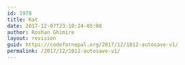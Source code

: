 ```yaml
---
id: 1978
title: Kat
date: 2017-12-07T23:10:24-05:00
author: Roshan Ghimire
layout: revision
guid: https://codefornepal.org/2017/12/1012-autosave-v1/
permalink: /2017/12/1012-autosave-v1/
---
```

